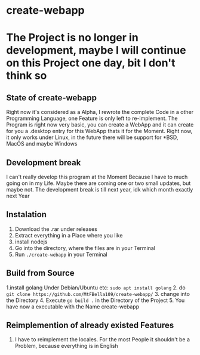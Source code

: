 # create-webapp

# The Project is no longer in development, maybe I will continue on this Project one day, bit I don't think so


## State of create-webapp
Right now it's considered as a Alpha, I rewrote the complete Code in a other Programming Language,  one Feature is only left to re-implement. 
The Program is right now very basic, you can create a WebApp and it can create for you a .desktop entry for this WebApp thats it for the Moment.
Right now, it only works under Linux, in the future there will be support for *BSD, MacOS and maybe Windows

## Development break
I can't really develop this program at the Moment
Because I have to much going on in my Life.
Maybe there are coming one or two small updates, but maybe not.
The development break is till next year, idk which month exactly next Year

## Instalation
1. Download the .rar under releases
2. Extract everything in a Place where you like
3. install nodejs
4. Go into the directory, where the files are in your Terminal
5. Run `./create-webapp` in your Terminal

## Build from Source
1.install golang 
  Under Debian/Ubuntu etc: `sudo apt install golang`
2. do `git clone https://github.com/MtFBella109/create-webapp/`
3. change into the Directory
4. Execute `go build .` in the Directory of the Project
5. You have now a executable with the Name create-webapp


## Reimplemention of already existed Features
1. I have to reimplement the locales. For the most People it shouldn't be a Problem, because everything is in English


